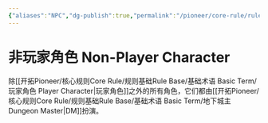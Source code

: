 ```yaml
---
{"aliases":"NPC","dg-publish":true,"permalink":"/pioneer/core-rule/rule-base/basic-term/non-player-character/","dgPassFrontmatter":true}
---
```


# 非玩家角色 Non-Player Character
除[[开拓Pioneer/核心规则Core Rule/规则基础Rule Base/基础术语 Basic Term/玩家角色 Player Character\|玩家角色]]之外的所有角色，它们都由[[开拓Pioneer/核心规则Core Rule/规则基础Rule Base/基础术语 Basic Term/地下城主 Dungeon Master\|DM]]扮演。